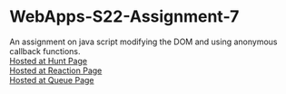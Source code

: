 # WebApps-S22-Assignment-7

An assignment on java script modifying the DOM and using anonymous callback functions.<br>
[Hosted at Hunt Page ](https://44-563-web-apps-s22.github.io/webapps-s22-assignment-7-bindisanjay/hunt.html)<br>
[Hosted at Reaction Page ](https://44-563-web-apps-s22.github.io/webapps-s22-assignment-7-bindisanjay/reaction.html)<br>
[Hosted at Queue Page](https://44-563-web-apps-s22.github.io/webapps-s22-assignment-7-bindisanjay/queue.html)<br>

